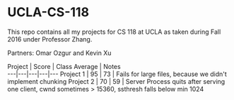 # UCLA-CS-118
This repo contains all my projects for CS 118 at UCLA as taken during Fall 2016 under Professor Zhang.

Partners: Omar Ozgur and Kevin Xu

 Project  | Score  | Class Average  | Notes  
---|---|---|---|---
 Project 1  | 95  | 73  | Fails for large files, because we didn't implement chunking 
 Project 2  | 70  | 59  | Server Process quits after serving one client, cwnd sometimes > 15360, ssthresh falls below min 1024 
